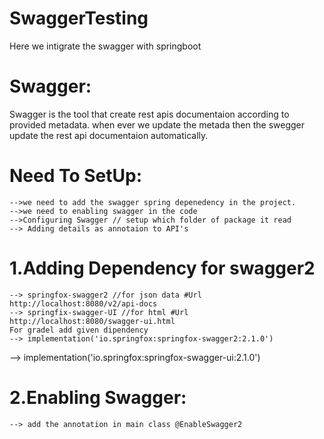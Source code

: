 # SwaggerTesting
Here we intigrate the swagger with springboot 
# Swagger:
Swagger is the tool that create rest apis documentaion according to provided metadata. when ever we update the metada then the swegger update the rest api documentaion automatically.

# Need To SetUp: 
	-->we need to add the swagger spring depenedency in the project.
	-->we need to enabling swagger in the code
	-->Configuring Swagger // setup which folder of package it read
	--> Adding details as annotaion to API's

# 1.Adding Dependency for swagger2
	--> springfox-swagger2 //for json data #Url http://localhost:8080/v2/api-docs
	--> springfix-swagger-UI //for html #Url http://localhost:8080/swagger-ui.html
	For gradel add given dipendency
	--> implementation('io.springfox:springfox-swagger2:2.1.0')
  --> implementation('io.springfox:springfox-swagger-ui:2.1.0')
# 2.Enabling Swagger:
	--> add the annotation in main class @EnableSwagger2
